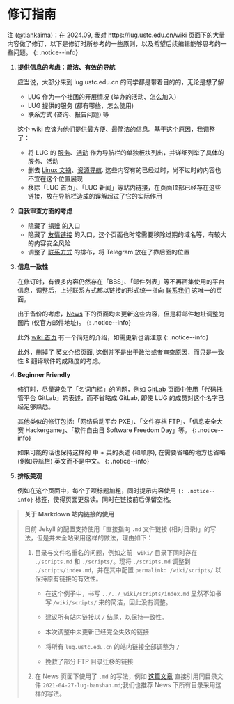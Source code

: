 ---
---

# 修订指南

注 ([@tiankaima](https://github.com/tiankaima))：在 2024.09, 我对 <https://lug.ustc.edu.cn/wiki> 页面下的大量内容做了修订，以下是修订时所参考的一些原则，以及希望后续编辑能够思考的一些问题。
{: .notice--info}

1. **提供信息的考虑：简洁、有效的导航**

   应当说，大部分来到 lug.ustc.edu.cn 的同学都是带着目的的，无论是想了解

   - LUG 作为一个社团的开展情况 (举办的活动、怎么加入)
   - LUG 提供的服务 (都有哪些，怎么使用)
   - 联系方式 (咨询、报告问题) 等

   这个 wiki 应该为他们提供最方便、最简洁的信息。基于这个原因，我调整了：

   - 将 LUG 的 [服务](/wiki/lug/events/)、[活动](/wiki/lug/services/) 作为导航栏的单独板块列出，并详细列举了具体的服务、活动
   - 删去 [Linux 文摘](/wiki/linux_digest/)、[资源导航](/wiki/lug/resources/). 这些内容有的已经过时，尚不过时的内容也不宜在这个位置展现
   - 移除「LUG 首页」、「LUG 新闻」等站内链接，在页面顶部已经存在这些链接，放在导航栏造成的误解超过了它的实际作用

2. **自我审查方面的考虑**

   - 隐藏了 [捐赠](/wiki/lug/donate/) 的入口
   - 隐藏了 [友情链接](https://lug.ustc.edu.cn/wiki/lug/links/) 的入口，这个页面也时常需要移除过期的域名等，有较大的内容安全风险
   - 调整了 [联系方式](/wiki/lug/contact/) 的排布，将 Telegram 放在了靠后面的位置

3. **信息一致性**

   在修订时，有很多内容仍然存在「BBS」、「邮件列表」等不再密集使用的平台信息，调整后，上述联系方式都以链接的形式统一指向 [联系我们](/wiki/lug/contact/) 这唯一的页面。

   出于备份的考虑，[News](/news) 下的页面均未更新这些内容，但是将邮件地址调整为图片 (仅官方邮件地址)。
   {: .notice--info}

   此外 [wiki 首页](/wiki/) 有一个简短的介绍，如需更新也请注意
   {: .notice--info}

   此外，删掉了 [英文介绍页面](/wiki/intro_english/), 这倒并不是出于政治或者审查原因，而只是一致性 & 翻译软件的成熟度的考虑。

4. **Beginner Friendly**

   修订时，尽量避免了「名词门槛」的问题，例如 [GitLab](/wiki/lug/services/gitlab/) 页面中使用「代码托管平台 GitLab」的表述，而不省略成 GitLab, 即使 LUG 的成员对这个名字已经足够熟悉。

   其他类似的修订包括:「网络启动平台 PXE」、「文件存档 FTP」、「信息安全大赛 Hackergame」、「软件自由日 Software Freedom Day」等。
   {: .notice--info}

   如果可能的话也保持这样的 中 + 英的表述 (和顺序), 在需要省略的地方也省略 (例如导航栏) 英文而不是中文。
   {: .notice--info}

5. **排版美观**

   例如在这个页面中，每个子项标题加粗，同时提示内容使用 `{: .notice--info}` 标签，使得页面更易读。同时在链接前后保留空格。

> **关于 Markdown 站内链接的使用**
>
> 目前 Jekyll 的配置支持使用「直接指向 `.md` 文件链接 (相对目录)」的写法，但是并未全站采用这样的做法，理由如下：
>
> 1. 目录与文件名重名的问题，例如之前 `_wiki/` 目录下同时存在 `./scripts.md` 和 `./scripts/`。现将 `./scripts.md` 调整到 `./scripts/index.md`，并在其中配置 `permalink: /wiki/scripts/` 以保持原有链接的有效性。
>
>    - 在这个例子中，书写 `../../_wiki/scripts/index.md` 显然不如书写 `/wiki/scripts/` 来的简洁，因此没有调整。
>
>    - 建议所有站内链接以 `/` 结尾，以保持一致性。
>
>    - 本次调整中未更新已经完全失效的链接
>
>    - 将所有 `lug.ustc.edu.cn` 的站内链接全部调整为 `/`
>
>    - 挽救了部分 FTP 目录迁移的链接
>
> 2. 在 News 页面下使用了 `.md` 的写法，例如 [这篇文章](/news/2021/06/lug-banshan-order/) 直接引用同目录文件 `2021-04-27-lug-banshan.md`;我们也推荐 News 下所有目录采用这样的写法。
